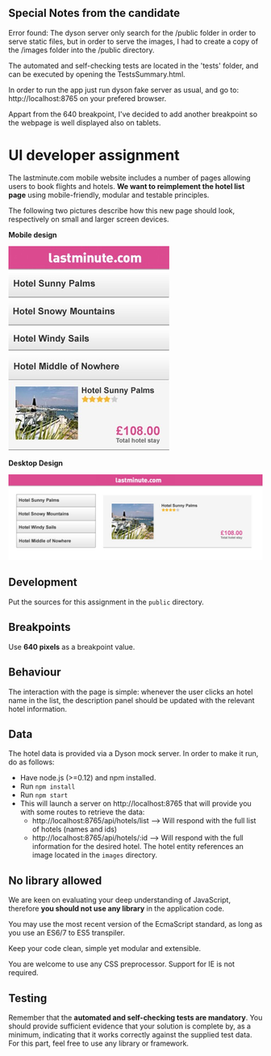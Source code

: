 ## Special Notes from the candidate
Error found: The dyson server only search for the /public folder in order to serve static files, but in order to serve the images, I had to create a copy of the /images folder into the /public directory.

The automated and self-checking tests are located in the 'tests' folder, and can be executed by opening the TestsSummary.html.

In order to run the app just run dyson fake server as usual, and go to: http://localhost:8765 on your prefered browser.

Appart from the 640 breakpoint, I've decided to add another breakpoint so the webpage is well displayed also on tablets.

# UI developer assignment

The lastminute.com mobile website includes a number of pages allowing users to book flights and hotels. **We want to reimplement the hotel list page** using mobile-friendly, modular and testable principles.

The following two pictures describe how this new page should look, respectively on small and larger screen devices.

**Mobile design**

![Mobile design](mobile_test.jpg)

**Desktop Design**

![Desktop Design](desktop_test.jpg)

## Development
Put the sources for this assignment in the `public` directory.

## Breakpoints
Use **640 pixels** as a breakpoint value.

## Behaviour
The interaction with the page is simple: whenever the user clicks an hotel name in the list, the description panel should be updated with the relevant hotel information.

## Data
The hotel data is provided via a Dyson mock server. In order to make it run, do as follows:
* Have node.js (>=0.12) and npm installed.
* Run `npm install`
* Run `npm start`
* This will launch a server on http://localhost:8765 that will provide you with some routes to retrieve the data:
  * http://localhost:8765/api/hotels/list --> Will respond with the full list of hotels (names and ids)
  * http://localhost:8765/api/hotels/:id --> Will respond with the full information for the desired hotel. The hotel entity references an image located in the `images` directory.

## No library allowed

We are keen on evaluating your deep understanding of JavaScript, therefore **you should not use any library** in the application code.

You may use the most recent version of the EcmaScript standard, as long as you use an ES6/7 to ES5 transpiler.

Keep your code clean, simple yet modular and extensible.

You are welcome to use any CSS preprocessor. Support for IE is not required.

## Testing
Remember that the **automated and self-checking tests are mandatory**. You should provide sufficient evidence that your solution is complete by, as a minimum, indicating that it works correctly against the supplied test data. For this part, feel free to use any library or framework.

